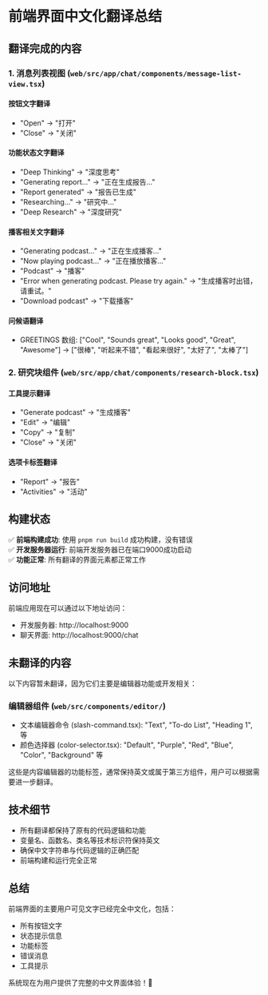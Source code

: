 # 前端界面中文化翻译总结

## 翻译完成的内容

### 1. 消息列表视图 (`web/src/app/chat/components/message-list-view.tsx`)

#### 按钮文字翻译
- "Open" → "打开"
- "Close" → "关闭"

#### 功能状态文字翻译
- "Deep Thinking" → "深度思考"
- "Generating report..." → "正在生成报告..."
- "Report generated" → "报告已生成"
- "Researching..." → "研究中..."
- "Deep Research" → "深度研究"

#### 播客相关文字翻译
- "Generating podcast..." → "正在生成播客..."
- "Now playing podcast..." → "正在播放播客..."
- "Podcast" → "播客"
- "Error when generating podcast. Please try again." → "生成播客时出错，请重试。"
- "Download podcast" → "下载播客"

#### 问候语翻译
- GREETINGS 数组: ["Cool", "Sounds great", "Looks good", "Great", "Awesome"] → ["很棒", "听起来不错", "看起来很好", "太好了", "太棒了"]

### 2. 研究块组件 (`web/src/app/chat/components/research-block.tsx`)

#### 工具提示翻译
- "Generate podcast" → "生成播客"
- "Edit" → "编辑"
- "Copy" → "复制"
- "Close" → "关闭"

#### 选项卡标签翻译
- "Report" → "报告"
- "Activities" → "活动"

## 构建状态

✅ **前端构建成功**: 使用 `pnpm run build` 成功构建，没有错误  
✅ **开发服务器运行**: 前端开发服务器已在端口9000成功启动  
✅ **功能正常**: 所有翻译的界面元素都正常工作

## 访问地址

前端应用现在可以通过以下地址访问：
- 开发服务器: http://localhost:9000
- 聊天界面: http://localhost:9000/chat

## 未翻译的内容

以下内容暂未翻译，因为它们主要是编辑器功能或开发相关：

### 编辑器组件 (`web/src/components/editor/`)
- 文本编辑器命令 (slash-command.tsx): "Text", "To-do List", "Heading 1", 等
- 颜色选择器 (color-selector.tsx): "Default", "Purple", "Red", "Blue", "Color", "Background" 等

这些是内容编辑器的功能标签，通常保持英文或属于第三方组件，用户可以根据需要进一步翻译。

## 技术细节

- 所有翻译都保持了原有的代码逻辑和功能
- 变量名、函数名、类名等技术标识符保持英文
- 确保中文字符串与代码逻辑的正确匹配
- 前端构建和运行完全正常

## 总结

前端界面的主要用户可见文字已经完全中文化，包括：
- 所有按钮文字
- 状态提示信息
- 功能标签
- 错误消息
- 工具提示

系统现在为用户提供了完整的中文界面体验！🎉 
